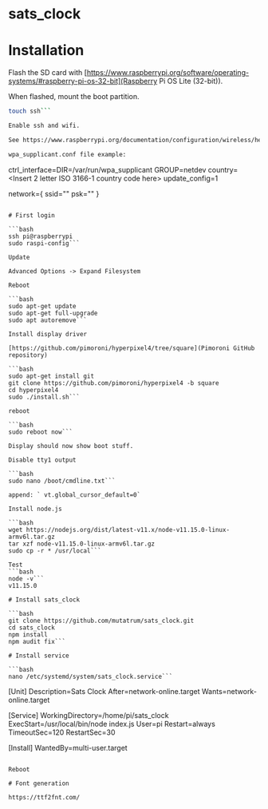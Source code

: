 # sats_clock


# Installation

Flash the SD card with [https://www.raspberrypi.org/software/operating-systems/#raspberry-pi-os-32-bit](Raspberry Pi OS Lite (32-bit)).

When flashed, mount the boot partition.

```bash
touch ssh```

Enable ssh and wifi.

See https://www.raspberrypi.org/documentation/configuration/wireless/headless.md

wpa_supplicant.conf file example:

```
ctrl_interface=DIR=/var/run/wpa_supplicant GROUP=netdev
country=<Insert 2 letter ISO 3166-1 country code here>
update_config=1

network={
 ssid="<Name of your wireless LAN>"
 psk="<Password for your wireless LAN>"
}
```

# First login

```bash
ssh pi@raspberrypi
sudo raspi-config```

Update

Advanced Options -> Expand Filesystem

Reboot

```bash
sudo apt-get update
sudo apt-get full-upgrade
sudo apt autoremove```

Install display driver

[https://github.com/pimoroni/hyperpixel4/tree/square](Pimoroni GitHub repository)

```bash
sudo apt-get install git
git clone https://github.com/pimoroni/hyperpixel4 -b square
cd hyperpixel4
sudo ./install.sh```

reboot

```bash
sudo reboot now```

Display should now show boot stuff.

Disable tty1 output

```bash
sudo nano /boot/cmdline.txt```

append: ` vt.global_cursor_default=0`

Install node.js

```bash
wget https://nodejs.org/dist/latest-v11.x/node-v11.15.0-linux-armv6l.tar.gz
tar xzf node-v11.15.0-linux-armv6l.tar.gz
sudo cp -r * /usr/local```

Test
```bash
node -v```
v11.15.0

# Install sats_clock

```bash
git clone https://github.com/mutatrum/sats_clock.git
cd sats_clock
npm install
npm audit fix```

# Install service

```bash
nano /etc/systemd/system/sats_clock.service```

```
[Unit]
Description=Sats Clock
After=network-online.target
Wants=network-online.target

[Service]
WorkingDirectory=/home/pi/sats_clock
ExecStart=/usr/local/bin/node index.js
User=pi
Restart=always
TimeoutSec=120
RestartSec=30

[Install]
WantedBy=multi-user.target
```

Reboot

# Font generation

https://ttf2fnt.com/